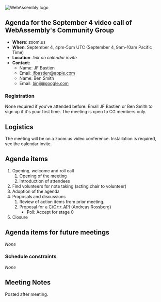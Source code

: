 ![WebAssembly logo](/images/WebAssembly.png)

## Agenda for the September 4 video call of WebAssembly's Community Group

- **Where**: zoom.us
- **When**: September 4, 4pm-5pm UTC (September 4, 9am-10am Pacific Time)
- **Location**: *link on calendar invite*
- **Contact**:
    - Name: JF Bastien
    - Email: jfbastien@apple.com
    - Name: Ben Smith
    - Email: binji@google.com

### Registration

None required if you've attended before. Email JF Bastien or Ben Smith to sign
up if it's your first time. The meeting is open to CG members only.

## Logistics

The meeting will be on a zoom.us video conference.
Installation is required, see the calendar invite.

## Agenda items

1. Opening, welcome and roll call
    1. Opening of the meeting
    1. Introduction of attendees
1. Find volunteers for note taking (acting chair to volunteer)
1. Adoption of the agenda
1. Proposals and discussions
    1. Review of action items from prior meeting.
    2. Proposal for a [C/C++ API](https://github.com/rossberg/wasm-c-api) (Andreas Rossberg)
       * Poll: Accept for stage 0
1. Closure

## Agenda items for future meetings

*None*

### Schedule constraints

*None*

## Meeting Notes

Posted after meeting.
